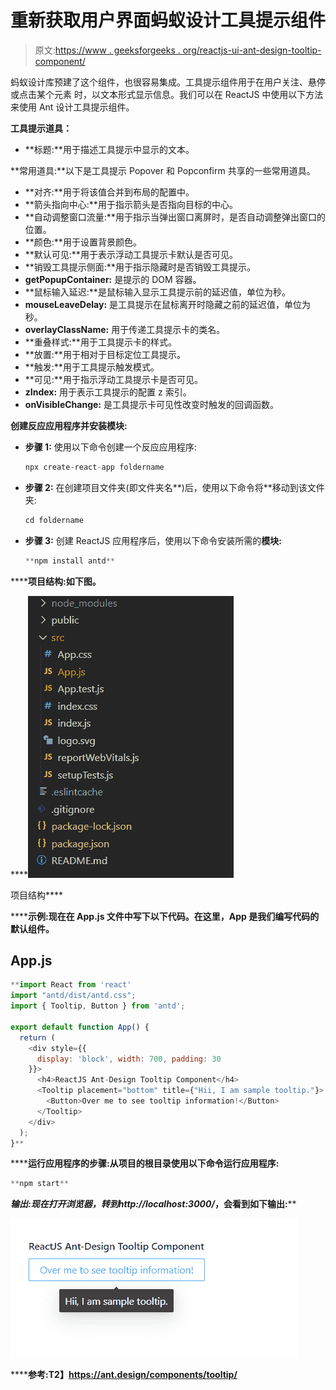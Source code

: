 # 重新获取用户界面蚂蚁设计工具提示组件

> 原文:[https://www . geeksforgeeks . org/reactjs-ui-ant-design-tooltip-component/](https://www.geeksforgeeks.org/reactjs-ui-ant-design-tooltip-component/)

蚂蚁设计库预建了这个组件，也很容易集成。工具提示组件用于在用户关注、悬停或点击某个元素 时，以文本形式显示信息。我们可以在 ReactJS 中使用以下方法来使用 Ant 设计工具提示组件。

**工具提示道具：**

*   **标题:**用于描述工具提示中显示的文本。

**常用道具:**以下是工具提示 Popover 和 Popconfirm 共享的一些常用道具。

*   **对齐:**用于将该值合并到布局的配置中。
*   **箭头指向中心:**用于指示箭头是否指向目标的中心。
*   **自动调整窗口流量:**用于指示当弹出窗口离屏时，是否自动调整弹出窗口的位置。
*   **颜色:**用于设置背景颜色。
*   **默认可见:**用于表示浮动工具提示卡默认是否可见。
*   **销毁工具提示侧面:**用于指示隐藏时是否销毁工具提示。
*   **getPopupContainer:** 是提示的 DOM 容器。
*   **鼠标输入延迟:**是鼠标输入显示工具提示前的延迟值，单位为秒。
*   **mouseLeaveDelay:** 是工具提示在鼠标离开时隐藏之前的延迟值，单位为秒。
*   **overlayClassName:** 用于传递工具提示卡的类名。
*   **重叠样式:**用于工具提示卡的样式。
*   **放置:**用于相对于目标定位工具提示。
*   **触发:**用于工具提示触发模式。
*   **可见:**用于指示浮动工具提示卡是否可见。
*   **zIndex:** 用于表示工具提示的配置 z 索引。
*   **onVisibleChange:** 是工具提示卡可见性改变时触发的回调函数。

**创建反应应用程序并安装模块:**

*   **步骤 1:** 使用以下命令创建一个反应应用程序:

    ```jsx
    npx create-react-app foldername
    ```

*   **步骤 2:** 在创建项目文件夹(即文件夹名**)后，使用以下命令将**移动到该文件夹:

    ```jsx
    cd foldername
    ```

*   **步骤 3:** 创建 ReactJS 应用程序后，使用以下命令安装所需的****模块:****

    ```jsx
    **npm install antd**
    ```

******项目结构:**如下图。****

****![](img/f04ae0d8b722a9fff0bd9bd138b29c23.png)

项目结构**** 

******示例:**现在在 **App.js** 文件中写下以下代码。在这里，App 是我们编写代码的默认组件。****

## ****App.js****

```jsx
**import React from 'react'
import "antd/dist/antd.css";
import { Tooltip, Button } from 'antd';

export default function App() {
  return (
    <div style={{
      display: 'block', width: 700, padding: 30
    }}>
      <h4>ReactJS Ant-Design Tooltip Component</h4>
      <Tooltip placement="bottom" title={"Hii, I am sample tooltip."}>
        <Button>Over me to see tooltip information!</Button>
      </Tooltip>
    </div>
  );
}**
```

******运行应用程序的步骤:**从项目的根目录使用以下命令运行应用程序:****

```jsx
**npm start**
```

******输出:**现在打开浏览器，转到***http://localhost:3000/***，会看到如下输出:****

****![](img/fd5438493acf09e21649b2a3a675bb0d.png)****

******参考:**T2】https://ant.design/components/tooltip/****